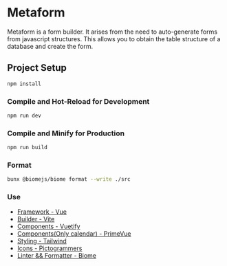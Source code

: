 # Metaform

Metaform is a form builder. It arises from the need to auto-generate forms from javascript structures.
This allows you to obtain the table structure of a database and create the form.

## Project Setup

```sh
npm install
```

### Compile and Hot-Reload for Development

```sh
npm run dev
```

### Compile and Minify for Production

```sh
npm run build
```

### Format

```sh
bunx @biomejs/biome format --write ./src
```

### Use

- [Framework - Vue](https://vuejs.org/)
- [Builder - Vite](https://vitejs.dev/)
- [Components - Vuetify](https://vuetifyjs.com/)
- [Components(Only calendar) - PrimeVue](https://primevue.org/calendar/#api.calendar)
- [Styling - Tailwind](https://tailwindcss.com/)
- [Icons - Pictogrammers](https://pictogrammers.com/)
- [Linter && Formatter - Biome](https://biomejs.dev/)
